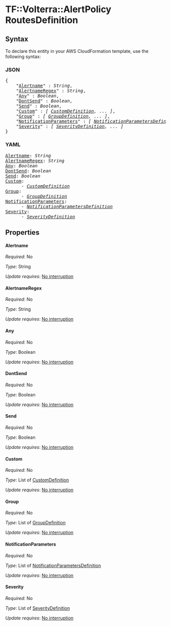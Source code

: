# TF::Volterra::AlertPolicy RoutesDefinition

## Syntax

To declare this entity in your AWS CloudFormation template, use the following syntax:

### JSON

<pre>
{
    "<a href="#alertname" title="Alertname">Alertname</a>" : <i>String</i>,
    "<a href="#alertnameregex" title="AlertnameRegex">AlertnameRegex</a>" : <i>String</i>,
    "<a href="#any" title="Any">Any</a>" : <i>Boolean</i>,
    "<a href="#dontsend" title="DontSend">DontSend</a>" : <i>Boolean</i>,
    "<a href="#send" title="Send">Send</a>" : <i>Boolean</i>,
    "<a href="#custom" title="Custom">Custom</a>" : <i>[ <a href="customdefinition.md">CustomDefinition</a>, ... ]</i>,
    "<a href="#group" title="Group">Group</a>" : <i>[ <a href="groupdefinition.md">GroupDefinition</a>, ... ]</i>,
    "<a href="#notificationparameters" title="NotificationParameters">NotificationParameters</a>" : <i>[ <a href="notificationparametersdefinition.md">NotificationParametersDefinition</a>, ... ]</i>,
    "<a href="#severity" title="Severity">Severity</a>" : <i>[ <a href="severitydefinition.md">SeverityDefinition</a>, ... ]</i>
}
</pre>

### YAML

<pre>
<a href="#alertname" title="Alertname">Alertname</a>: <i>String</i>
<a href="#alertnameregex" title="AlertnameRegex">AlertnameRegex</a>: <i>String</i>
<a href="#any" title="Any">Any</a>: <i>Boolean</i>
<a href="#dontsend" title="DontSend">DontSend</a>: <i>Boolean</i>
<a href="#send" title="Send">Send</a>: <i>Boolean</i>
<a href="#custom" title="Custom">Custom</a>: <i>
      - <a href="customdefinition.md">CustomDefinition</a></i>
<a href="#group" title="Group">Group</a>: <i>
      - <a href="groupdefinition.md">GroupDefinition</a></i>
<a href="#notificationparameters" title="NotificationParameters">NotificationParameters</a>: <i>
      - <a href="notificationparametersdefinition.md">NotificationParametersDefinition</a></i>
<a href="#severity" title="Severity">Severity</a>: <i>
      - <a href="severitydefinition.md">SeverityDefinition</a></i>
</pre>

## Properties

#### Alertname

_Required_: No

_Type_: String

_Update requires_: [No interruption](https://docs.aws.amazon.com/AWSCloudFormation/latest/UserGuide/using-cfn-updating-stacks-update-behaviors.html#update-no-interrupt)

#### AlertnameRegex

_Required_: No

_Type_: String

_Update requires_: [No interruption](https://docs.aws.amazon.com/AWSCloudFormation/latest/UserGuide/using-cfn-updating-stacks-update-behaviors.html#update-no-interrupt)

#### Any

_Required_: No

_Type_: Boolean

_Update requires_: [No interruption](https://docs.aws.amazon.com/AWSCloudFormation/latest/UserGuide/using-cfn-updating-stacks-update-behaviors.html#update-no-interrupt)

#### DontSend

_Required_: No

_Type_: Boolean

_Update requires_: [No interruption](https://docs.aws.amazon.com/AWSCloudFormation/latest/UserGuide/using-cfn-updating-stacks-update-behaviors.html#update-no-interrupt)

#### Send

_Required_: No

_Type_: Boolean

_Update requires_: [No interruption](https://docs.aws.amazon.com/AWSCloudFormation/latest/UserGuide/using-cfn-updating-stacks-update-behaviors.html#update-no-interrupt)

#### Custom

_Required_: No

_Type_: List of <a href="customdefinition.md">CustomDefinition</a>

_Update requires_: [No interruption](https://docs.aws.amazon.com/AWSCloudFormation/latest/UserGuide/using-cfn-updating-stacks-update-behaviors.html#update-no-interrupt)

#### Group

_Required_: No

_Type_: List of <a href="groupdefinition.md">GroupDefinition</a>

_Update requires_: [No interruption](https://docs.aws.amazon.com/AWSCloudFormation/latest/UserGuide/using-cfn-updating-stacks-update-behaviors.html#update-no-interrupt)

#### NotificationParameters

_Required_: No

_Type_: List of <a href="notificationparametersdefinition.md">NotificationParametersDefinition</a>

_Update requires_: [No interruption](https://docs.aws.amazon.com/AWSCloudFormation/latest/UserGuide/using-cfn-updating-stacks-update-behaviors.html#update-no-interrupt)

#### Severity

_Required_: No

_Type_: List of <a href="severitydefinition.md">SeverityDefinition</a>

_Update requires_: [No interruption](https://docs.aws.amazon.com/AWSCloudFormation/latest/UserGuide/using-cfn-updating-stacks-update-behaviors.html#update-no-interrupt)

